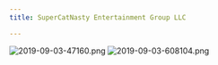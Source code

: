 ```yaml
---
title: SuperCatNasty Entertainment Group LLC

---
```



![2019-09-03-47160.png](https://supercatnasty.github.io/rawdogg_records/assets/2019-09-03-47160.png)
![2019-09-03-608104.png](https://supercatnasty.github.io/rawdogg_records/assets/2019-09-03-608104.png)
